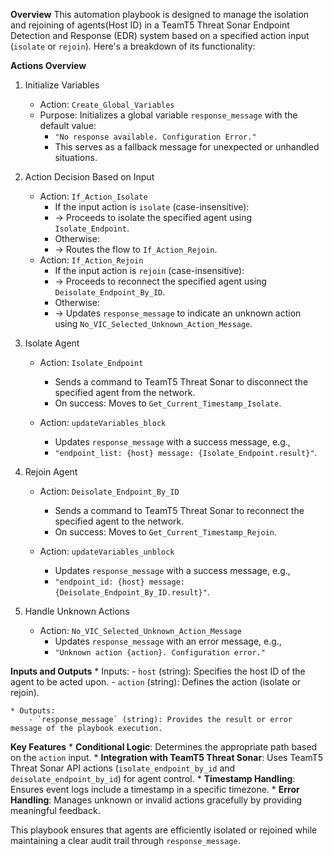 **Overview**
This automation playbook is designed to manage the isolation and rejoining of agents(Host ID) in a TeamT5 Threat Sonar Endpoint Detection and Response (EDR) system based on a specified action input (`isolate` or `rejoin`). Here's a breakdown of its functionality:

**Actions Overview**
1. Initialize Variables
    * Action: `Create_Global_Variables`
    * Purpose: Initializes a global variable `response_message` with the default value:
      - `"No response available. Configuration Error."`
      - This serves as a fallback message for unexpected or unhandled situations.

2. Action Decision Based on Input
    * Action: `If_Action_Isolate`
        - If the input action is `isolate` (case-insensitive):
        - → Proceeds to isolate the specified agent using `Isolate_Endpoint`.
        - Otherwise:
        - → Routes the flow to `If_Action_Rejoin`.
    * Action: `If_Action_Rejoin`
        - If the input action is `rejoin` (case-insensitive):
        - → Proceeds to reconnect the specified agent using `Deisolate_Endpoint_By_ID`.
        - Otherwise:
        - → Updates `response_message` to indicate an unknown action using `No_VIC_Selected_Unknown_Action_Message`.

3. Isolate Agent
    * Action: `Isolate_Endpoint`
        - Sends a command to TeamT5 Threat Sonar to disconnect the specified agent from the network.
        - On success: Moves to `Get_Current_Timestamp_Isolate`.

    * Action: `updateVariables_block`
        - Updates `response_message` with a success message, e.g.,
        - `"endpoint_list: {host} message: {Isolate_Endpoint.result}"`.

4. Rejoin Agent

    * Action: `Deisolate_Endpoint_By_ID`
        - Sends a command to TeamT5 Threat Sonar to reconnect the specified agent to the network.
        - On success: Moves to `Get_Current_Timestamp_Rejoin`.

    * Action: `updateVariables_unblock`
        - Updates `response_message` with a success message, e.g.,
        - `"endpoint_id: {host} message: {Deisolate_Endpoint_By_ID.result}"`.

5. Handle Unknown Actions

    * Action: `No_VIC_Selected_Unknown_Action_Message`
        - Updates `response_message` with an error message, e.g.,
        - `"Unknown action {action}. Configuration error."`

**Inputs and Outputs**
    * Inputs:
        - `host` (string): Specifies the host ID of the agent to be acted upon.
        - `action` (string): Defines the action (isolate or rejoin).

    * Outputs:
        - `response_message` (string): Provides the result or error message of the playbook execution.

**Key Features**
    * **Conditional Logic**: Determines the appropriate path based on the `action` input.
    * **Integration with TeamT5 Threat Sonar**: Uses TeamT5 Threat Sonar API actions (`isolate_endpoint_by_id` and `deisolate_endpoint_by_id`) for agent control.
    * **Timestamp Handling**: Ensures event logs include a timestamp in a specific timezone.
    * **Error Handling**: Manages unknown or invalid actions gracefully by providing meaningful feedback.

This playbook ensures that agents are efficiently isolated or rejoined while maintaining a clear audit trail through `response_message`.